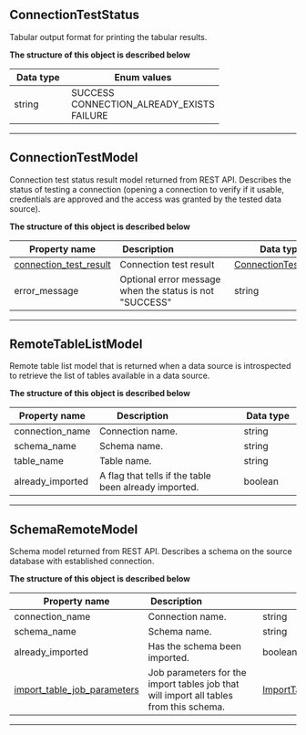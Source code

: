 
## ConnectionTestStatus  
Tabular output format for printing the tabular results.  
  

**The structure of this object is described below**  
  

|&nbsp;Data&nbsp;type&nbsp;|&nbsp;Enum&nbsp;values&nbsp;|
|-----------|-------------|
|string|SUCCESS<br/>CONNECTION_ALREADY_EXISTS<br/>FAILURE<br/>|

___  

## ConnectionTestModel  
Connection test status result model returned from REST API. Describes the status of testing a connection
 (opening a connection to verify if it usable, credentials are approved and the access was granted by the tested data source).  
  

**The structure of this object is described below**  
  

|&nbsp;Property&nbsp;name&nbsp;|&nbsp;Description&nbsp;&nbsp;&nbsp;&nbsp;&nbsp;&nbsp;&nbsp;&nbsp;&nbsp;&nbsp;&nbsp;&nbsp;&nbsp;&nbsp;&nbsp;&nbsp;&nbsp;&nbsp;&nbsp;&nbsp;&nbsp;|&nbsp;Data&nbsp;type&nbsp;|
|---------------|---------------------------------|-----------|
|[connection_test_result](#connectionteststatus)|Connection test result|[ConnectionTestStatus](#connectionteststatus)|
|error_message|Optional error message when the status is not &quot;SUCCESS&quot;|string|


___  

## RemoteTableListModel  
Remote table list model that is returned when a data source is introspected to retrieve the list of tables available in a data source.  
  

**The structure of this object is described below**  
  

|&nbsp;Property&nbsp;name&nbsp;|&nbsp;Description&nbsp;&nbsp;&nbsp;&nbsp;&nbsp;&nbsp;&nbsp;&nbsp;&nbsp;&nbsp;&nbsp;&nbsp;&nbsp;&nbsp;&nbsp;&nbsp;&nbsp;&nbsp;&nbsp;&nbsp;&nbsp;|&nbsp;Data&nbsp;type&nbsp;|
|---------------|---------------------------------|-----------|
|connection_name|Connection name.|string|
|schema_name|Schema name.|string|
|table_name|Table name.|string|
|already_imported|A flag that tells if the table been already imported.|boolean|


___  

## SchemaRemoteModel  
Schema model returned from REST API. Describes a schema on the source database with established connection.  
  

**The structure of this object is described below**  
  

|&nbsp;Property&nbsp;name&nbsp;|&nbsp;Description&nbsp;&nbsp;&nbsp;&nbsp;&nbsp;&nbsp;&nbsp;&nbsp;&nbsp;&nbsp;&nbsp;&nbsp;&nbsp;&nbsp;&nbsp;&nbsp;&nbsp;&nbsp;&nbsp;&nbsp;&nbsp;|&nbsp;Data&nbsp;type&nbsp;|
|---------------|---------------------------------|-----------|
|connection_name|Connection name.|string|
|schema_name|Schema name.|string|
|already_imported|Has the schema been imported.|boolean|
|[import_table_job_parameters](/docs/client/models/jobs/#ImportTablesQueueJobParameters)|Job parameters for the import tables job that will import all tables from this schema.|[ImportTablesQueueJobParameters](/docs/client/models/jobs/#ImportTablesQueueJobParameters)|


___  


